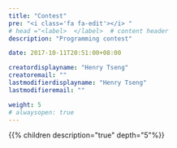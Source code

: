 ```yaml
---
title: "Contest"
pre: "<i class='fa fa-edit'></i> "
# head ="<label>  </label>  # content header
description: "Programming contest"

date: 2017-10-11T20:51:00+08:00

creatordisplayname: "Henry Tseng"
creatoremail: ""
lastmodifierdisplayname: "Henry Tseng"
lastmodifieremail: ""

weight: 5
# alwaysopen: true
---
```


{{% children description="true" depth="5"%}}